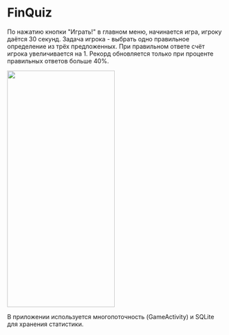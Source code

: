 # FinQuiz
По нажатию кнопки "Играть!" в главном меню, начинается игра, игроку даётся 30 секунд. 
Задача игрока - выбрать одно правильное определение из трёх предложенных. 
При правильном ответе счёт игрока увеличивается на 1.
Рекорд обновляется только при проценте правильных ответов больше 40%.

<img src="https://github.com/MironBano/FinQuiz/blob/main/Demonstration (1).gif" width="250" height="550" />

В приложении используется многопоточность (GameActivity) и SQLite для хранения статистики.

